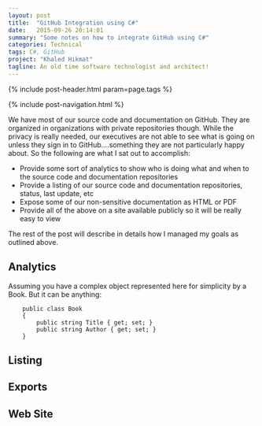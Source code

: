 ```yaml
---
layout: post
title:  "GitHub Integration using C#"
date:   2015-09-26 20:14:01
summary: "Some notes on how to integrate GitHub using C#"
categories: Technical
tags: C#, GitHub
project: "Khaled Hikmat"
tagline: An old time software technologist and architect!
---
```


{% include post-header.html param=page.tags %}

{% include post-navigation.html %}

We have most of our source code and documentation on GitHub. They are organized in organizations with private repositories though. While the privacy is really needed, our executives are not able to see what is going on unless they sign in to GitHub....something they are not particularly happy about. So the following are what I sat out to accomplish:

* Provide some sort of analytics to show who is doing what and when to the source code and documentation repositories
* Provide a listing of our source code and documentation repositories, status, last update, etc
* Expose some of our non-sensitive documentation as HTML or PDF
* Provide all of the above on a site available publicly so it will be really easy to view
 
The rest of the post will describe in details how I managed my goals as outlined above.

## Analytics

Assuming you have a complex object represented here for simplicity by a Book. But it can be anything:

```
	public class Book
	{
        public string Title { get; set; }
        public string Author { get; set; }
	}
```

## Listing


## Exports


## Web Site

  
